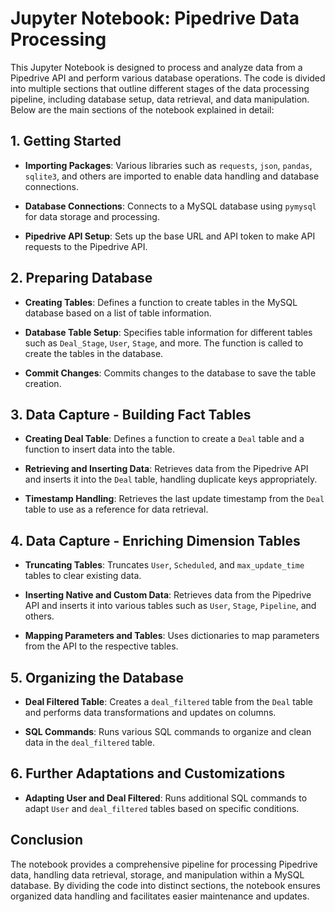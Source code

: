 # Jupyter Notebook: Pipedrive Data Processing

This Jupyter Notebook is designed to process and analyze data from a Pipedrive API and perform various database operations. The code is divided into multiple sections that outline different stages of the data processing pipeline, including database setup, data retrieval, and data manipulation. Below are the main sections of the notebook explained in detail:

## 1. Getting Started

- **Importing Packages**: Various libraries such as `requests`, `json`, `pandas`, `sqlite3`, and others are imported to enable data handling and database connections.

- **Database Connections**: Connects to a MySQL database using `pymysql` for data storage and processing.

- **Pipedrive API Setup**: Sets up the base URL and API token to make API requests to the Pipedrive API.

## 2. Preparing Database

- **Creating Tables**: Defines a function to create tables in the MySQL database based on a list of table information.

- **Database Table Setup**: Specifies table information for different tables such as `Deal_Stage`, `User`, `Stage`, and more. The function is called to create the tables in the database.

- **Commit Changes**: Commits changes to the database to save the table creation.

## 3. Data Capture - Building Fact Tables

- **Creating Deal Table**: Defines a function to create a `Deal` table and a function to insert data into the table.

- **Retrieving and Inserting Data**: Retrieves data from the Pipedrive API and inserts it into the `Deal` table, handling duplicate keys appropriately.

- **Timestamp Handling**: Retrieves the last update timestamp from the `Deal` table to use as a reference for data retrieval.

## 4. Data Capture - Enriching Dimension Tables

- **Truncating Tables**: Truncates `User`, `Scheduled`, and `max_update_time` tables to clear existing data.

- **Inserting Native and Custom Data**: Retrieves data from the Pipedrive API and inserts it into various tables such as `User`, `Stage`, `Pipeline`, and others.

- **Mapping Parameters and Tables**: Uses dictionaries to map parameters from the API to the respective tables.

## 5. Organizing the Database

- **Deal Filtered Table**: Creates a `deal_filtered` table from the `Deal` table and performs data transformations and updates on columns.

- **SQL Commands**: Runs various SQL commands to organize and clean data in the `deal_filtered` table.

## 6. Further Adaptations and Customizations

- **Adapting User and Deal Filtered**: Runs additional SQL commands to adapt `User` and `deal_filtered` tables based on specific conditions.

## Conclusion

The notebook provides a comprehensive pipeline for processing Pipedrive data, handling data retrieval, storage, and manipulation within a MySQL database. By dividing the code into distinct sections, the notebook ensures organized data handling and facilitates easier maintenance and updates.
